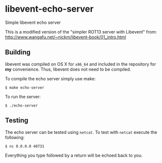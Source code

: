# libevent-echo-server
Simple libevent echo server

This is a modified version of the "simpler ROT13 server with Libevent"
from: http://www.wangafu.net/~nickm/libevent-book/01_intro.html

## Building

libevent was compiled on OS X for `x86_64` and included in the
repository for __my__ convenience. Thus, libevent does not need to be
compiled.

To compile the echo server simply use make:

    $ make echo-server

To run the server:

    $ ./echo-server

## Testing

The echo server can be tested using `netcat`. To test with `netcat`
execute the following:

    $ nc 0.0.0.0 40731

Everything you type followed by a return will be echoed back to you.
